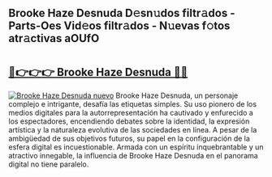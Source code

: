 ## Brooke Haze Desnuda D𝚎sn𝚞dos filtr𝚊dos - Parts-Oes Vid𝚎os filtr𝚊dos - N𝚞evas f𝚘tos atr𝚊ctivas aOUfO

# <h2><a href="http://mb4yyr.tromn.icu/?c=Brooke+Haze+Desnuda">🔗👉👉👉 Brooke Haze Desnuda 🔗🔗</a></h2>

[![Brooke Haze Desnuda nuevo](https://i.imgur.com/pEAQMta.gif)](http://mb4yyr.tromn.icu/?c=Brooke+Haze+Desnuda)
Brooke Haze Desnuda, un personaje complejo e intrigante, desafía las etiquetas simples. Su uso pionero de los medios digitales para la autorrepresentación ha cautivado y enfurecido a los espectadores, encendiendo debates sobre la identidad, la expresión artística y la naturaleza evolutiva de las sociedades en línea. A pesar de la ambigüedad de sus objetivos futuros, su papel en la configuración de la esfera digital es incuestionable. Armada con un espíritu inquebrantable y un atractivo innegable, la influencia de Brooke Haze Desnuda en el panorama digital no tiene paralelo.
